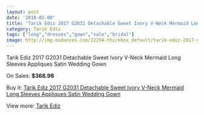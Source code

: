 ```yaml
---
layout: post
date: '2018-01-08'
title: "Tarik Ediz 2017 G2031 Detachable Sweet Ivory V-Neck Mermaid Long Sleeves Appliques Satin Wedding Gown"
category: Tarik Ediz
tags: ["long","dresses","gown","sale","bridal"]
image: http://img.eudances.com/22294-thickbox_default/tarik-ediz-2017-g2031-detachable-sweet-ivory-v-neck-mermaid-long-sleeves-appliques-satin-wedding-gown.jpg
---
```

Tarik Ediz 2017 G2031 Detachable Sweet Ivory V-Neck Mermaid Long Sleeves Appliques Satin Wedding Gown

On Sales: **$368.98**
<a href="https://www.eudances.com/en/tarik-ediz/7128-tarik-ediz-2017-g2031-detachable-sweet-ivory-v-neck-mermaid-long-sleeves-appliques-satin-wedding-gown.html"><amp-img layout="responsive" width="600" height="600" src="//img.eudances.com/22294-thickbox_default/tarik-ediz-2017-g2031-detachable-sweet-ivory-v-neck-mermaid-long-sleeves-appliques-satin-wedding-gown.jpg" alt="Tarik Ediz 2017 G2031 Detachable Sweet Ivory V-Neck Mermaid Long Sleeves Appliques Satin Wedding Gown 0" /></a>
<a href="https://www.eudances.com/en/tarik-ediz/7128-tarik-ediz-2017-g2031-detachable-sweet-ivory-v-neck-mermaid-long-sleeves-appliques-satin-wedding-gown.html"><amp-img layout="responsive" width="600" height="600" src="//img.eudances.com/22296-thickbox_default/tarik-ediz-2017-g2031-detachable-sweet-ivory-v-neck-mermaid-long-sleeves-appliques-satin-wedding-gown.jpg" alt="Tarik Ediz 2017 G2031 Detachable Sweet Ivory V-Neck Mermaid Long Sleeves Appliques Satin Wedding Gown 1" /></a>
<a href="https://www.eudances.com/en/tarik-ediz/7128-tarik-ediz-2017-g2031-detachable-sweet-ivory-v-neck-mermaid-long-sleeves-appliques-satin-wedding-gown.html"><amp-img layout="responsive" width="600" height="600" src="//img.eudances.com/22295-thickbox_default/tarik-ediz-2017-g2031-detachable-sweet-ivory-v-neck-mermaid-long-sleeves-appliques-satin-wedding-gown.jpg" alt="Tarik Ediz 2017 G2031 Detachable Sweet Ivory V-Neck Mermaid Long Sleeves Appliques Satin Wedding Gown 2" /></a>

Buy it: [Tarik Ediz 2017 G2031 Detachable Sweet Ivory V-Neck Mermaid Long Sleeves Appliques Satin Wedding Gown](https://www.eudances.com/en/tarik-ediz/7128-tarik-ediz-2017-g2031-detachable-sweet-ivory-v-neck-mermaid-long-sleeves-appliques-satin-wedding-gown.html "Tarik Ediz 2017 G2031 Detachable Sweet Ivory V-Neck Mermaid Long Sleeves Appliques Satin Wedding Gown")

View more: [Tarik Ediz](https://www.eudances.com/en/109-tarik-ediz "Tarik Ediz")